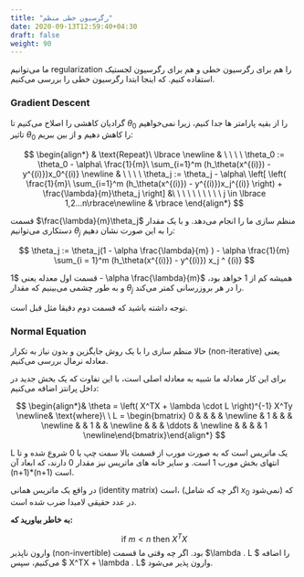 ```yaml
---
title: "رگرسیون خطی منظم"
date: 2020-09-13T12:59:40+04:30
draft: false
weight: 90
---
```


ما می‌توانیم regularization را هم برای رگرسیون خطی و هم برای رگرسیون لجستیک استفاده کنیم.
که اینجا ابتدا رگرسیون خطی را بررسی می‌کنیم.

### Gradient Descent

گرادیان کاهشی را اصلاح می‌کنیم تا $\theta_0$ را از بقیه پارامتر ها جدا کنیم،
زیرا نمی‌خواهیم تاثیر $\theta_0$ را کاهش دهیم و از بین ببریم:

$$
\begin{align*} & \text{Repeat}\ \lbrace \newline & \ \ \ \ \theta_0 := \theta_0 - \alpha\ \frac{1}{m}\ \sum_{i=1}^m (h_\theta(x^{(i)}) - y^{(i)})x_0^{(i)} \newline & \ \ \ \ \theta_j := \theta_j - \alpha\ \left[ \left( \frac{1}{m}\ \sum_{i=1}^m (h_\theta(x^{(i)}) - y^{(i)})x_j^{(i)} \right) + \frac{\lambda}{m}\theta_j \right] &\ \ \ \ \ \ \ \ \ \ j \in \lbrace 1,2...n\rbrace\newline & \rbrace \end{align*}
$$

قسمت $\frac{\lambda}{m}\theta_j$ منظم سازی ما را انجام می‌دهد.
و با یک مقدار دستکاری می‌توانیم $\theta_j$ را به این صورت نشان دهیم:

$$
\theta_j := \theta_j(1 - \alpha \frac{\lambda}{m} ) - \alpha \frac{1}{m} \sum_{i = 1}^m (h_\theta(x^{(i)}) - y^{(i)}) x_j ^ {(i)}
$$

قسمت اول معدله یعنی $1 - \alpha \frac{\lambda}{m}$
همیشه کم از $1$ خواهد بود، و به طور چشمی می‌بینیم که مقدار 
$\theta_j$ را در هر بروزرسانی کمتر می‌کند.

توجه داشته باشید که قسمت دوم دقیقا مثل قبل است.


### Normal Equation

حالا منظم سازی را با یک روش جایگزین و بدون نیاز به تکرار (non-iterative) یعنی معادله نرمال بررسی می‌کنیم.

برای این کار معادله ما شبیه به معادله اصلی است، با این تفاوت که یک بخش جدید در داخل پرانتز اضافه می‌کنیم:

$$
\begin{align*}& \theta = \left( X^TX + \lambda \cdot L \right)^{-1} X^Ty \newline& \text{where}\ \ L = \begin{bmatrix} 0 & & & & \newline & 1 & & & \newline & & 1 & & \newline & & & \ddots & \newline & & & & 1 \newline\end{bmatrix}\end{align*}
$$

L یک ماتریس است که به صورت مورب از قسمت بالا سمت چپ با $0$ شروع شده و تا انتهای  بخش مورب
$1$ است.
و سایر خانه های ماتریس نیز مقدار $0$ دارند، که ابعاد آن 
(n+1)*(n+1) است.

در واقع یک ماتریس همانی (identity matrix) است،
(اگر چه که شامل $x_0$ نمی‌شود)
که در عدد حقیقی لامبدا ضرب شده است.

**به خاطر بیاورید که:**

$$
\text{if  } m < n \text{ then  } X^TX
$$
وارون ناپذیر (non-invertible) بود.
اگر چه وقتی ما قسمت $\lambda . L $ را اضافه می‌کنیم،
سپس $ X^TX + \lambda . L$ وارون پذیر می‌شود.